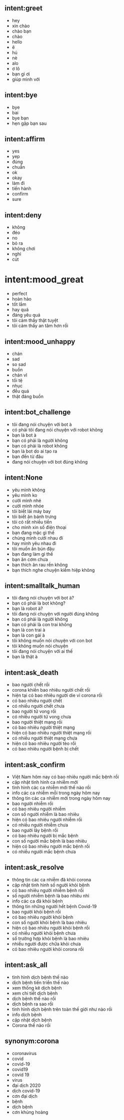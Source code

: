 ## intent:greet
- hey
- xin chào
- chào bạn
- chào
- hello
- ê
- hú
- nè
- alo
- ơ lô
- bạn gì ơi
- giúp mình với

## intent:bye
- bye
- bai
- bye bạn
- hẹn gặp bạn sau

## intent:affirm
- yes
- yep
- đúng
- chuẩn
- ok
- okay
- làm đi
- tiến hành
- confirm
- sure

## intent:deny
- không
- đéo
- no
- bỏ ra
- không chơi
- nghỉ
- cút

# intent:mood_great
- perfect
- hoàn hảo
- tốt lắm
- hay quá
- đáng yêu quá
- tôi cảm thấy thật tuyệt
- tôi cảm thấy an tâm hơn rồi

## intent:mood_unhappy
- chán
- sad
- so sad
- buồn
- chán vl
- tồi tệ
- nhục
- đểu quá
- thật đáng buồn

## intent:bot_challenge
- tôi đang nói chuyện với bot à
- có phải tôi đang nói chuyện với robot không
- bạn là bot à
- bạn có phải là người không
- bạn có phải là robot không
- bạn là bot do ai tạo ra
- bạn đến từ đâu
- đang nói chuyện với bot đúng không

## intent:None
- yêu mình không
- yêu mình ko
- cưới mình nhé
- cưới mình nhóe
- tôi biết lái máy bay
- tôi biết ăn bánh trưng
- tôi có rất nhiều tiền
- cho mình xin số điện thoại
- bạn đang mặc gì thế
- chúng mình cưới nhau đi
- hay mình yêu nhau đi
- tôi muốn ăn bún đậu
- bạn đang làm gì thế
- bạn ăn cơm chưa
- bạn thích ăn rau rền không
- bạn thích nghe chuyện kiếm hiệp không

## intent:smalltalk_human
- tôi đang nói chuyện với bot à?
- bạn có phải là bot không?
- bạn là robot à?
- tôi đang nói chuyện với người đúng không
- bạn có phải là người không
- bạn có phải là con trai không
- bạn là con trai à
- bạn là con gái à
- tôi không muốn nói chuyện với con bot
- tôi không muốn nói chuyện
- tôi đang nói chuyện với ai thế
- bạn là thật à

## intent:ask_death
- bao người chết rồi
- corona khiến bao nhiêu người chết rồi
- hiện tại có bao nhiêu người die vì corona rồi
- có bao nhiêu người chết
- có nhiều người chết chưa
- bao người tử vong rồi
- có nhiều người tử vong chưa
- bao người thiệt mạng rồi
- có bao nhiêu người thiệt mạng
- hiện có bao nhiêu người thiệt mạng rồi
- có nhiều người thiệt mạng chưa
- hiện có bao nhiêu người tèo rồi
- có bao nhiêu người bệnh bị chết

## intent:ask_confirm
- Việt Nam hôm nay có bao nhiêu người mắc bệnh rồi
- cập nhật tình hình ca nhiễm mới
- tình hình các ca nhiễm mới thế nào rồi
- info các ca nhiễm mỗi trong ngày hôm nay
- thông tin các ca nhiễm mới trong ngày hôm nay
- bao người nhiễm rồi
- có bao nhiêu người nhiễm
- con số người nhiễm là bao nhiêu
- hiện có bao nhiêu người nhiễm rồi
- có nhiều người nhiễm chưa
- bao người lây bệnh rồi
- có bao nhiêu người bị mắc bệnh
- con số người mắc bệnh là bao nhiêu
- hiện có bao nhiêu người mắc bệnh rồi
- có nhiều người mắc bệnh chưa

## intent:ask_resolve
- thông tin các ca nhiễm đã khỏi corona
- cập nhật tình hình số người khỏi bệnh
- có bao nhiêu người nhiễm bệnh rồi
- số người nhiễm bệnh là bao nhiêu nhỉ
- info các ca đã khỏi bệnh
- thông tin những người hết bệnh Covid-19
- bao người khỏi bệnh rồi
- có bao nhiêu người khỏi bệnh
- con số người khỏi bệnh là bao nhiêu
- hiện có bao nhiêu người khỏi bệnh rồi
- có nhiều người khỏi bệnh chưa
- số trường hợp khỏi bệnh là bao nhiêu
- nhiều người được chữa khỏi chưa
- có bao nhiêu người khỏi corona rồi

## intent:ask_all
- tình hình dịch bệnh thế nào  
- dịch bệnh tiến triển thế nào  
- xem thống kê dịch bệnh 
- xem chi tiết dịch bệnh
- dịch bệnh thế nào rồi 
- dịch bệnh ra sao rồi 
- tình hình dịch bệnh trên toàn thế giới như nào rồi
- info dịch bệnh
- cập nhật dịch bệnh
- Corona thế nào rồi

## synonym:corona
- coronavirus
- covid
- covid-19
- covid19
- covid 19
- virus
- đại dịch 2020
- dịch covid-19
- cơn đại dịch
- bệnh
- dịch bệnh
- cơn khủng hoảng